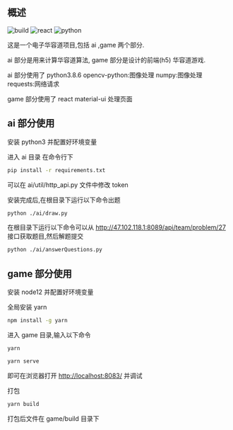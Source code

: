 ## 概述

![build](https://img.shields.io/badge/build-passing-brightgreen)
![react](https://img.shields.io/badge/reacr-16.13.1-61DAFB)
![python](https://img.shields.io/badge/puython-3.8.6-EFBF67)

这是一个电子华容道项目,包括 ai ,game 两个部分.

ai 部分是用来计算华容道算法, game 部分是设计的前端(h5) 华容道游戏.

ai 部分使用了 python3.8.6 opencv-python:图像处理
 numpy:图像处理 requests:网络请求
 
game 部分使用了 react material-ui 处理页面

## ai 部分使用

安装 python3 并配置好环境变量

进入 ai 目录 在命令行下

```bash
pip install -r requirements.txt
```

可以在 ai/util/http_api.py 文件中修改 token

安装完成后,在根目录下运行以下命令出题

```bash
python ./ai/draw.py
```

在根目录下运行以下命令可以从 <http://47.102.118.1:8089/api/team/problem/27> 接口获取题目,然后解题提交

```bash
python ./ai/answerQuestions.py
```

## game 部分使用

安装 node12 并配置好环境变量

全局安装 yarn

```bash
npm install -g yarn
```

进入 game 目录,输入以下命令

```bash
yarn
```

```bash
yarn serve
```

即可在浏览器打开 <http://localhost:8083/> 并调试

打包

```bash
yarn build
```

打包后文件在 game/build 目录下
